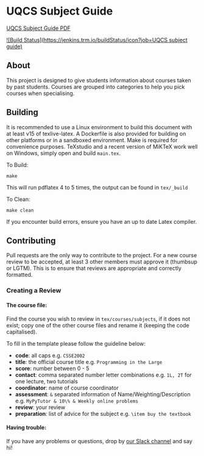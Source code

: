 # UQCS Subject Guide

[UQCS Subject Guide PDF](https://jenkins.trm.io/job/UQCS%20subject%20guide/ws/tex/_build/main.pdf)

[![Build Status](https://jenkins.trm.io/buildStatus/icon?job=UQCS subject guide)](https://jenkins.trm.io/job/UQCS%20subject%20guide/)

## About

This project is designed to give students information about courses taken by
past students. Courses are grouped into categories to help you pick courses
when specialising.

## Building

It is recommended to use a Linux environment to build this document with at 
least v15 of texlive-latex. A Dockerfile is also provided for building on
other platforms or in a sandboxed environment. Make is required for 
convenience purposes. TeXstudio and a recent version of MiKTeX work well on
Windows, simply open and build `main.tex`.

To Build:

` make `

This will run pdflatex 4 to 5 times, the output can be found in `tex/_build`

To Clean:

` make clean `

If you encounter build errors, ensure you have an up to date Latex compiler.

## Contributing

Pull requests are the only way to contribute to the project.
For a new course review to be accepted, at least 3 other members must approve 
it (thumbsup or LGTM). This is to ensure that reviews are appropriate and
correctly formatted.

### Creating a Review

#### The course file:

Find the course you wish to review in `tex/courses/subjects`, if it 
 does not exist; copy one of the other course files and rename it 
 (keeping the code capitalised). 
 
To fill in the template please follow the guideline below:

- **code**: all caps e.g. `CSSE2002`
- **title**: the official course title e.g. `Programming in the Large`
- **score**: number between 0 - 5
- **contact**: comma separated number letter combinations e.g. `1L, 2T` for
    one lecture, two tutorials
- **coordinator**: name of course coordinator
- **assessment**: `&` separated information of Name/Weighting/Description e.g.
    ` MyPyTutor & 10\% & Weekly online problems `
- **review**: your review
- **preparation**: list of advice for the subject e.g. `\item buy the textbook`

#### Having trouble:

If you have any problems or questions, drop by [our Slack channel](https://slack.uqcs.org.au/) and say hi!
